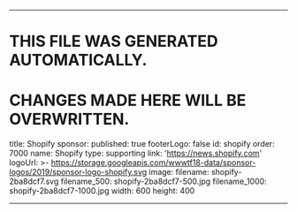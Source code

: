 ----

# THIS FILE WAS GENERATED AUTOMATICALLY.
# CHANGES MADE HERE WILL BE OVERWRITTEN.

title: Shopify
sponsor:
  published: true
  footerLogo: false
  id: shopify
  order: 7000
  name: Shopify
  type: supporting
  link: 'https://news.shopify.com'
  logoUrl: >-
    https://storage.googleapis.com/wwwtf18-data/sponsor-logos/2019/sponsor-logo-shopify.svg
  image:
    filename: shopify-2ba8dcf7.svg
    filename_500: shopify-2ba8dcf7-500.jpg
    filename_1000: shopify-2ba8dcf7-1000.jpg
    width: 600
    height: 400

----

